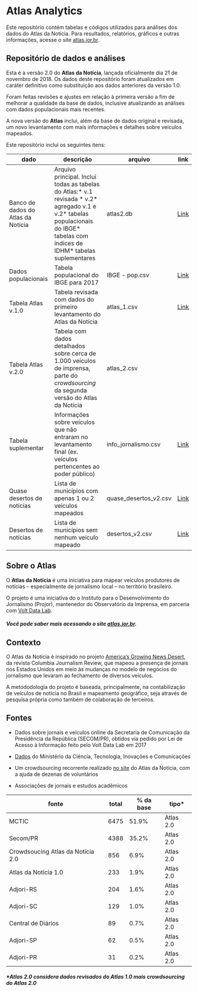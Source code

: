 # Atlas Analytics

Este repositório contém tabelas e códigos utilizados para análises dos dados do Atlas da Notícia. Para resultados, relatórios, gráficos e outras informações, acesse o site [atlas.jor.br](http://atlas.jor.br).

## Repositório de dados e análises

Esta é a versão 2.0 do **Atlas da Notícia**, lançada oficialmente dia 21 de novembro de 2018. Os dados deste repositório foram atualizados em caráter definitivo como substituição aos dados anteriores da versão 1.0. 

Foram feitas revisões e ajustes em relação à primeira versão a fim de melhorar a qualidade da base de dados, inclusive atualizando as análises com dados populacionais mais recentes.

A nova versão do **Atlas** inclui, além da base de dados original e revisada, um novo levantamento com mais informações e detalhes sobre veículos mapeados. 

Este repositório inclui os seguintes itens:

| dado                               | descrição                                                                                                                                                                       | arquivo               | link                                                                                                 |
|------------------------------------|---------------------------------------------------------------------------------------------------------------------------------------------------------------------------------|-----------------------|------------------------------------------------------------------------------------------------------|
| Banco de dados do Atlas da Notícia | Arquivo principal. Inclui todas as tabelas do Atlas:* v.1 revisada * v.2* agregado v.1 e v.2* tabelas populacionais do IBGE* tabelas com índices de IDHM* tabelas suplementares | atlas2.db             | [Link](https://github.com/voltdatalab/Atlas-Analytics/blob/atlas2.0/atlas_fase2/atlas2.db)           |
| Dados populacionais                | Tabela populacional do IBGE para 2017                                                                                                                                           | IBGE - pop.csv        | [Link](https://github.com/voltdatalab/Atlas-Analytics/blob/atlas2.0/atlas_fase2/IBGE%20-%20pop.csv)  |
| Tabela Atlas v.1.0                 | Tabela revisada com dados do primeiro levantamento do Atlas da Notícia                                                                                                          | atlas_1.csv           | [Link](https://github.com/voltdatalab/Atlas-Analytics/blob/atlas2.0/atlas_fase2/atlas_1.csv)         |
| Tabela Atlas v.2.0                 | Tabela com dados detalhados sobre cerca de 1.000 veículos de imprensa, parte do *crowdsourcing* da segunda versão do Atlas da Notícia                                           | atlas_2.csv           |                                                                                                      |
| Tabela suplementar                 | Informações sobre veículos que não entraram no levantamento final (ex. veículos pertencentes ao poder público)                                                                  | info_jornalismo.csv   | [Link](https://github.com/voltdatalab/Atlas-Analytics/blob/atlas2.0/atlas_fase2/info_jornalismo.csv) |
| Quase desertos de notícias         | Lista de municípios com apenas 1 ou 2 veículos mapeados                                                                                                                         | quase_desertos_v2.csv | [Link](https://github.com/voltdatalab/Atlas-Analytics/blob/atlas2.0/atlas_v2/quase_desertos_v2.csv)  |
| Desertos de notícias               | Lista de municípios sem nenhum veículo mapeado                                                                                                                                  | desertos_v2.csv       | [Link](https://github.com/voltdatalab/Atlas-Analytics/blob/atlas2.0/atlas_v2/desertos_v2.csv)        |


## Sobre o Atlas


O **Atlas da Notícia** é uma iniciativa para mapear veículos produtores de notícias – especialmente de jornalismo local – no território brasileiro.

O projeto é uma iniciativa do o Instituto para o Desenvolvimento do Jornalismo (Projor), mantenedor do Observatório da Imprensa, em parceria com [Volt Data Lab](www.voldata.info).

##### Você pode saber mais acessando o site [atlas.jor.br](http://atlas.jor.br).


## Contexto

O Atlas da Notícia é inspirado no projeto [America’s Growing News Desert](https://www.cjr.org/local_news/american-news-deserts-donuts-local.php), da revista Columbia Journalism Review, que mapeou a presença de jornais nos Estados Unidos em meio às mudanças no modelo de negócios do jornalismo que levaram ao fechamento de diversos veículos.

A metododologia do projeto é baseada, principalmente, na contabilização de veículos de notícia no Brasil e mapeamento geográfico, seja através de pesquisa própria como também de colaboração de terceiros. 

## Fontes

* Dados sobre jornais e veículos online da Secretaria de Comunicação da Presidência da República (SECOM/PR), obtidos via pedido por Lei de Acesso à Informação feito pelo Volt Data Lab em 2017

* [Dados](http://dados.gov.br/dataset?q=mctic) do Ministério da Ciência, Tecnologia, Inovações e Comunicações 

* Um crowdsourcing recorrente realizado [no site](https://www.atlas.jor.br/formulario/) do Atlas da Notícia, com a ajuda de dezenas de voluntários

* Associações de jornais e estudos acadêmicos                                                 


| fonte                             | total | % da base | tipo*     |
|-----------------------------------|-------|-----------|-----------|
| MCTIC                             | 6475  | 51.9%     | Atlas 2.0 |
| Secom/PR                          | 4388  | 35.2%     | Atlas 2.0 |
| Crowdsoucing Atlas da Notícia 2.0 | 856   | 6.9%      | Atlas 2.0 |
| Atlas da Notícia 1.0              | 233   | 1.9%      | Atlas 2.0 |
| Adjori-RS                         | 204   | 1.6%      | Atlas 2.0 |
| Adjori-SC                         | 129   | 1.0%      | Atlas 2.0 |
| Central de Diários                | 89    | 0.7%      | Atlas 2.0 |
| Adjori-SP                         | 62    | 0.5%      | Atlas 2.0 |
| Adjori-PR                         | 31    | 0.2%      | Atlas 2.0 |

##### _*Atlas 2.0 considera dados revisados do Atlas 1.0 mais crowdsourcing do Atlas 2.0_